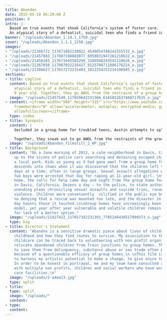 ```yaml
---
title: Abandon
date: 2015-05-10 06:29:00 Z
position: 0
intro: |-
  Based on true events that shook California's system of foster care.
  An atypical story of a defeatist, suicidal teen who finds a friend in an oversexed 9 year old . Together, they go AWOL from the restrains of a group home facility.
banner: "/uploads/Abandon_1.14.1_1750.jpg"
cover: "/uploads/Abandon_1.1.1_1250.jpg"
images:
- "/uploads/21366721_117671082230022_4540054788241555532_o.jpg"
- "/uploads/21457883_117807198883077_6958031947261218632_o.jpg"
- "/uploads/21458183_117671645563299_3186568243542110626_o.jpg"
- "/uploads/21367058_117807032216427_9125780711806176224_o.jpg"
- "/uploads/21366627_117657272231403_1012254252214190945_o.jpg"
sections:
- title: Logline
  content: Based on true events that shook California's system of foster care. An
    atypical story of a defeatist, suicidal teen who finds a friend in an oversexed
    9 year old. Together, they go AWOL from the restrains of a group home facility.
  image: "/uploads/21457540_117659642231166_6165012637400717635_o.jpg"
- content: <iframe width="560" height="315" src="https://www.youtube.com/embed/T6vpOdo-ngU"
    frameborder="0" allow="accelerometer; autoplay; encrypted-media; gyroscope; picture-in-picture"
    allowfullscreen></iframe>
  type: video
- title: Synopsis
  content: |
    Secluded in a group home for troubled teens, Austin attempts to splice his left wrist before he is pinned down by an employee. In the time of dire support, Austin meets a wisp of a girl - Faith.

    Together, they sneak out to go AWOL from the restraints of the group home. But, the world outside is cruel and much different from what they imagined. What emerges is a powerful study of the sensibility of at-risk kids confined in a broken system, ostracized by the society.
  image: "/uploads/Abandon_filmstill_2_HP.jpg"
- title: Background
  content: "On a June morning of 2013, a calm neighborhood in Davis, California woke
    up to the sirens of police cars searching and detaining escaped children from
    a local park. Kids as young as 9 had gone awol from a group home facility.\n\nDavis
    descends into chaos when it was discovered that the children left the campus for
    days at a time, often in large groups. Sexual assault allegations were unearthed.
    Two boys were arrested that day for raping an 11-year-old girl. \n\nFrom the group
    home, the calls for help came day and night from the group home for troubled children
    in Davis, California. Dozens a day – to the police, to state authorities, the
    unending pleas chronicling sexual assaults and suicide tries, runaways and random
    violence. Children were conveniently  vilified in the public eye but there was
    no denying that a rescue was mounted too late, and the disaster in Davis to this
    day haunts those it touched.\n\nGroup homes have increasingly been deemed a failed
    model, yet year after year vulnerable and volatile children remain housed in them
    for lack of a better option."
  image: "/uploads/21427422_117657392231391_7785146438517999373_o.jpg"
  type: big
- title: Director's Statement
  content: "Abandon is a sensitive dramatic piece about lives of children with scarred
    childhood and how they find routes to survive. My association to the cause of
    childcare can be traced back to volunteering with non profit organizations that
    relocate abandoned children from Train junctions to group homes. These efforts
    to save them from delinquency, substance abuse or sex trade often proved futile
    because of a questionable efficacy of group homes.\n \nThis film is an effort
    to harness my artistic potential to make a change, to give voice to the mute.
    In order to be honest in portrayal, me and my team have consulted and collaborated
    with multiple non profits, children and social workers who have worked in foster
    care facilities.\n"
  image: "/uploads/2-a4ea13.jpg"
  type: split
- title: 
  type: split
  image: "/uploads/"
  content: 
- type: 
  content: 
---
```



